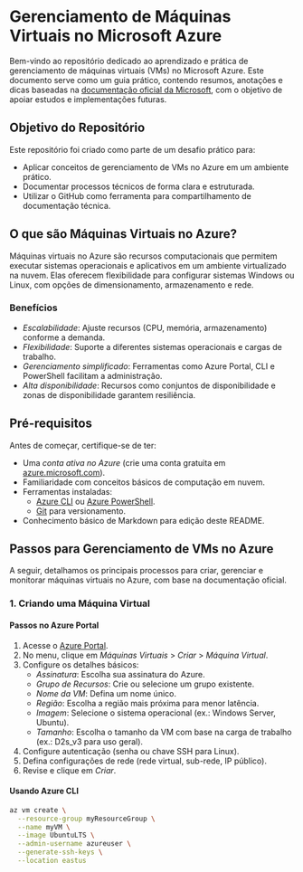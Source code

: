 # Gerenciamento de Máquinas Virtuais no Microsoft Azure

Bem-vindo ao repositório dedicado ao aprendizado e prática de gerenciamento de máquinas virtuais (VMs) no Microsoft Azure. Este documento serve como um guia prático, contendo resumos, anotações e dicas baseadas na [documentação oficial da Microsoft](https://docs.microsoft.com/azure/virtual-machines), com o objetivo de apoiar estudos e implementações futuras.

## Objetivo do Repositório

Este repositório foi criado como parte de um desafio prático para:
- Aplicar conceitos de gerenciamento de VMs no Azure em um ambiente prático.
- Documentar processos técnicos de forma clara e estruturada.
- Utilizar o GitHub como ferramenta para compartilhamento de documentação técnica.

## O que são Máquinas Virtuais no Azure?

Máquinas virtuais no Azure são recursos computacionais que permitem executar sistemas operacionais e aplicativos em um ambiente virtualizado na nuvem. Elas oferecem flexibilidade para configurar sistemas Windows ou Linux, com opções de dimensionamento, armazenamento e rede.

### Benefícios
- *Escalabilidade*: Ajuste recursos (CPU, memória, armazenamento) conforme a demanda.
- *Flexibilidade*: Suporte a diferentes sistemas operacionais e cargas de trabalho.
- *Gerenciamento simplificado*: Ferramentas como Azure Portal, CLI e PowerShell facilitam a administração.
- *Alta disponibilidade*: Recursos como conjuntos de disponibilidade e zonas de disponibilidade garantem resiliência.

## Pré-requisitos

Antes de começar, certifique-se de ter:
- Uma *conta ativa no Azure* (crie uma conta gratuita em [azure.microsoft.com](https://azure.microsoft.com)).
- Familiaridade com conceitos básicos de computação em nuvem.
- Ferramentas instaladas:
  - [Azure CLI](https://docs.microsoft.com/cli/azure/install-azure-cli) ou [Azure PowerShell](https://docs.microsoft.com/powershell/azure/install-az-ps).
  - [Git](https://git-scm.com/downloads) para versionamento.
- Conhecimento básico de Markdown para edição deste README.

## Passos para Gerenciamento de VMs no Azure

A seguir, detalhamos os principais processos para criar, gerenciar e monitorar máquinas virtuais no Azure, com base na documentação oficial.

### 1. Criando uma Máquina Virtual

#### Passos no Azure Portal
1. Acesse o [Azure Portal](https://portal.azure.com).
2. No menu, clique em *Máquinas Virtuais* > *Criar* > *Máquina Virtual*.
3. Configure os detalhes básicos:
   - *Assinatura*: Escolha sua assinatura do Azure.
   - *Grupo de Recursos*: Crie ou selecione um grupo existente.
   - *Nome da VM*: Defina um nome único.
   - *Região*: Escolha a região mais próxima para menor latência.
   - *Imagem*: Selecione o sistema operacional (ex.: Windows Server, Ubuntu).
   - *Tamanho*: Escolha o tamanho da VM com base na carga de trabalho (ex.: D2s_v3 para uso geral).
4. Configure autenticação (senha ou chave SSH para Linux).
5. Defina configurações de rede (rede virtual, sub-rede, IP público).
6. Revise e clique em *Criar*.

#### Usando Azure CLI
```bash
az vm create \
  --resource-group myResourceGroup \
  --name myVM \
  --image UbuntuLTS \
  --admin-username azureuser \
  --generate-ssh-keys \
  --location eastus
